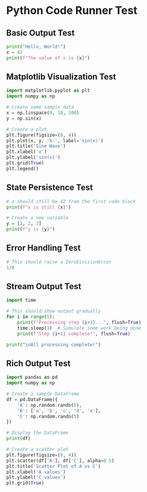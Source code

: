 # Python Code Runner Test

## Basic Output Test
```python
print("Hello, World!")
x = 42
print(f"The value of x is {x}")
```

## Matplotlib Visualization Test
```python
import matplotlib.pyplot as plt
import numpy as np

# Create some sample data
x = np.linspace(0, 10, 100)
y = np.sin(x)

# Create a plot
plt.figure(figsize=(8, 4))
plt.plot(x, y, 'b-', label='sin(x)')
plt.title('Sine Wave')
plt.xlabel('x')
plt.ylabel('sin(x)')
plt.grid(True)
plt.legend()
```

## State Persistence Test
```python
# x should still be 42 from the first code block
print(f"x is still {x}")

# Create a new variable
y = [1, 2, 3]
print(f"y is {y}")
```

## Error Handling Test
```python
# This should raise a ZeroDivisionError
1/0
```

## Stream Output Test
```python
import time

# This should show output gradually
for i in range(5):
    print(f"Processing step {i+1}...", flush=True)
    time.sleep(1)  # Simulate some work being done
    print(f"Step {i+1} complete!", flush=True)

print("\nAll processing complete!")
```

## Rich Output Test
```python
import pandas as pd
import numpy as np

# Create a sample DataFrame
df = pd.DataFrame({
    'A': np.random.randn(5),
    'B': ['a', 'b', 'c', 'd', 'e'],
    'C': np.random.randn(5)
})

# Display the DataFrame
print(df)

# Create a scatter plot
plt.figure(figsize=(8, 4))
plt.scatter(df['A'], df['C'], alpha=0.5)
plt.title('Scatter Plot of A vs C')
plt.xlabel('A values')
plt.ylabel('C values')
plt.grid(True)

